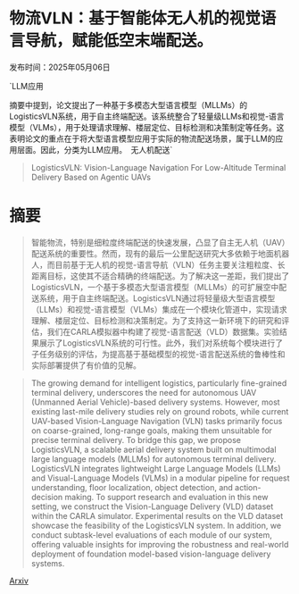 # 物流VLN：基于智能体无人机的视觉语言导航，赋能低空末端配送。

发布时间：2025年05月06日

`LLM应用

摘要中提到，论文提出了一种基于多模态大型语言模型（MLLMs）的LogisticsVLN系统，用于自主终端配送。该系统整合了轻量级LLMs和视觉-语言模型（VLMs），用于处理请求理解、楼层定位、目标检测和决策制定等任务。这表明论文的重点在于将大型语言模型应用于实际的物流配送场景，属于LLM的应用层面。因此，分类为LLM应用。` `无人机配送`

> LogisticsVLN: Vision-Language Navigation For Low-Altitude Terminal Delivery Based on Agentic UAVs

# 摘要

> 智能物流，特别是细粒度终端配送的快速发展，凸显了自主无人机（UAV）配送系统的重要性。然而，现有的最后一公里配送研究大多依赖于地面机器人，而目前基于无人机的视觉-语言导航（VLN）任务主要关注粗粒度、长距离目标，这使其不适合精确的终端配送。为了解决这一差距，我们提出了LogisticsVLN，一个基于多模态大型语言模型（MLLMs）的可扩展空中配送系统，用于自主终端配送。LogisticsVLN通过将轻量级大型语言模型（LLMs）和视觉-语言模型（VLMs）集成在一个模块化管道中，实现请求理解、楼层定位、目标检测和决策制定。为了支持这一新环境下的研究和评估，我们在CARLA模拟器中构建了视觉-语言配送（VLD）数据集。实验结果展示了LogisticsVLN系统的可行性。此外，我们对系统每个模块进行了子任务级别的评估，为提高基于基础模型的视觉-语言配送系统的鲁棒性和实际部署提供了有价值的见解。

> The growing demand for intelligent logistics, particularly fine-grained terminal delivery, underscores the need for autonomous UAV (Unmanned Aerial Vehicle)-based delivery systems. However, most existing last-mile delivery studies rely on ground robots, while current UAV-based Vision-Language Navigation (VLN) tasks primarily focus on coarse-grained, long-range goals, making them unsuitable for precise terminal delivery. To bridge this gap, we propose LogisticsVLN, a scalable aerial delivery system built on multimodal large language models (MLLMs) for autonomous terminal delivery. LogisticsVLN integrates lightweight Large Language Models (LLMs) and Visual-Language Models (VLMs) in a modular pipeline for request understanding, floor localization, object detection, and action-decision making. To support research and evaluation in this new setting, we construct the Vision-Language Delivery (VLD) dataset within the CARLA simulator. Experimental results on the VLD dataset showcase the feasibility of the LogisticsVLN system. In addition, we conduct subtask-level evaluations of each module of our system, offering valuable insights for improving the robustness and real-world deployment of foundation model-based vision-language delivery systems.

[Arxiv](https://arxiv.org/abs/2505.03460)